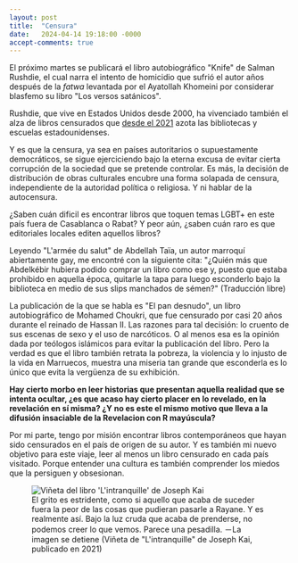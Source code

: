 ```yaml
---
layout: post
title:  "Censura"
date:   2024-04-14 19:18:00 -0000
accept-comments: true
---
```

El próximo martes se publicará el libro autobiográfico "Knife" de Salman Rushdie, el cual narra el intento de homicidio que sufrió el autor años después de la *fatwa* levantada por el Ayatollah Khomeini por considerar blasfemo su libro "Los versos satánicos".

Rushdie, que vive en Estados Unidos desde 2000, ha vivenciado también el alza de libros censurados que [desde el 2021](https://www.usatoday.com/story/graphics/2023/10/02/banned-books-week-data-visualization/70963214007/) azota las bibliotecas y escuelas estadounidenses.

Y es que la censura, ya sea en países autoritarios o supuestamente democráticos, se sigue ejerciciendo bajo la eterna excusa de evitar cierta corrupción de la sociedad que se pretende controlar. Es más, la decisión de distribución de obras culturales encubre una forma solapada de censura, independiente de la autoridad política o religiosa. Y ni hablar de la autocensura.

¿Saben cuán dificil es encontrar libros que toquen temas LGBT+ en este país fuera de Casablanca o Rabat? Y peor aún, ¿saben cuán raro es que editoriales locales editen aquellos libros?

Leyendo "L'armée du salut" de Abdellah Taïa, un autor marroquí abiertamente gay, me encontré con la siguiente cita: "¿Quién más que Abdelkébir hubiera podido comprar un libro como ese y, puesto que estaba prohibido en aquella época, quitarle la tapa para luego esconderlo bajo la biblioteca en medio de sus slips manchados de sémen?" (Traducción libre)
<!-- «Qui d'autre chez nous, sinon Abdelkébir, aurait pu acheter un livre pareil et, parce qu'il était interdit à l'époque, lui enlever sa couverture et le cacher, sous sa bibliothèque, au milieu de ses slips tachés de sperme?» (Taïa, 2006)-->

La publicación de la que se habla es "El pan desnudo", un libro autobiográfico de Mohamed Choukri, que fue censurado por casi 20 años durante el reinado de Hassan II. Las razones para tal decisión: lo cruento de sus escenas de sexo y el uso de narcóticos. O al menos esa es la opinión dada por teólogos islámicos para evitar la publicación del libro. Pero la verdad es que el libro también retrata la pobreza, la violencia y lo injusto de la vida en Marruecos, muestra una miseria tan grande que esconderla es lo único que evita la vergüenza de su exhibición.

**Hay cierto morbo en leer historias que presentan aquella realidad que se intenta ocultar, ¿es que acaso hay cierto placer en lo revelado, en la revelación en sí misma? ¿Y no es este el mismo motivo que lleva a la difusión insaciable de la Revelacion con R mayúscula?**

Por mi parte, tengo por misión encontrar libros contemporáneos que hayan sido censurados en el país de origen de su autor. Y es también mi nuevo objetivo para este viaje, leer al menos un libro censurado en cada país visitado. Porque entender una cultura es también comprender los miedos que la persiguen y obsesionan.

<figure>
<img src="{{ site.baseurl }}/assets/images/marruecos5.png" alt="Viñeta del libro 'L'intranquille' de Joseph Kai"/>
<figcaption>
El grito es estridente, como si aquello que acaba de suceder fuera la peor de las cosas que pudieran pasarle a Rayane. Y es realmente así. Bajo la luz cruda que acaba de prenderse, no podemos creer lo que vemos. Parece una pesadilla.
－La imagen se detiene
(Viñeta de "L'intranquille" de Joseph Kai, publicado en 2021)
</figcaption>
</figure>
